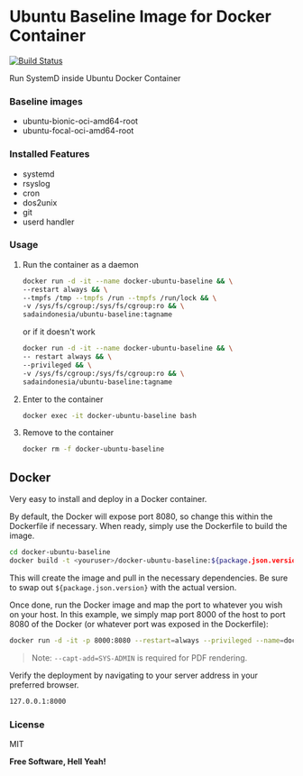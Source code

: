 # Ubuntu Baseline Image for Docker Container
[![Build Status](https://travis-ci.org/andikamc/docker-ubuntu-baseline.svg?branch=master)](https://travis-ci.org/andikamc/docker-ubuntu-baseline)

Run SystemD inside Ubuntu Docker Container

### Baseline images
- ubuntu-bionic-oci-amd64-root
- ubuntu-focal-oci-amd64-root

### Installed Features
- systemd
- rsyslog
- cron
- dos2unix
- git
- userd handler


### Usage
1. Run the container as a daemon
    ```sh
    docker run -d -it --name docker-ubuntu-baseline && \
    --restart always && \
    --tmpfs /tmp --tmpfs /run --tmpfs /run/lock && \
    -v /sys/fs/cgroup:/sys/fs/cgroup:ro && \
    sadaindonesia/ubuntu-baseline:tagname
    ``` 
    or if it doesn't work
    
    ```sh
    docker run -d -it --name docker-ubuntu-baseline && \
    -- restart always && \
    --privileged && \
    -v /sys/fs/cgroup:/sys/fs/cgroup:ro && \
    sadaindonesia/ubuntu-baseline:tagname
    ```
    
2. Enter to the container
    ```sh
    docker exec -it docker-ubuntu-baseline bash
    ```
    
2. Remove to the container
    ```sh
    docker rm -f docker-ubuntu-baseline
    ```

## Docker

Very easy to install and deploy in a Docker container.

By default, the Docker will expose port 8080, so change this within the
Dockerfile if necessary. When ready, simply use the Dockerfile to
build the image.

```sh
cd docker-ubuntu-baseline
docker build -t <youruser>/docker-ubuntu-baseline:${package.json.version} .
```

This will create the image and pull in the necessary dependencies.
Be sure to swap out `${package.json.version}` with the actual
version.

Once done, run the Docker image and map the port to whatever you wish on
your host. In this example, we simply map port 8000 of the host to
port 8080 of the Docker (or whatever port was exposed in the Dockerfile):

```sh
docker run -d -it -p 8000:8080 --restart=always --privileged --name=docker-ubuntu-baseline <youruser>/docker-ubuntu-baseline:${package.json.version}
```

> Note: `--capt-add=SYS-ADMIN` is required for PDF rendering.

Verify the deployment by navigating to your server address in
your preferred browser.

```sh
127.0.0.1:8000
```

### License

MIT

**Free Software, Hell Yeah!**
